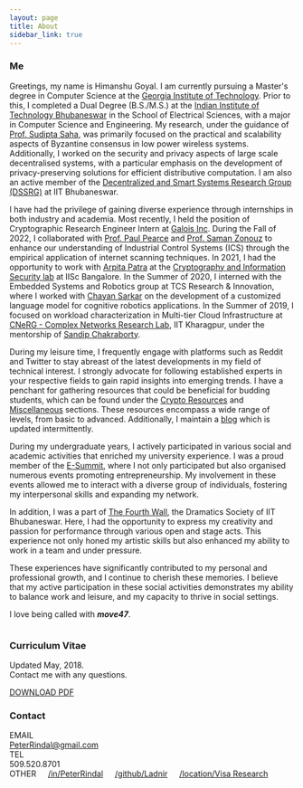 ```yaml
---
layout: page
title: About
sidebar_link: true
---
```


### Me

Greetings, my name is Himanshu Goyal. I am currently pursuing a Master's degree in Computer Science at the [Georgia Institute of Technology](https://www.gatech.edu). Prior to this, I completed a Dual Degree (B.S./M.S.) at the [Indian Institute of Technology Bhubaneswar](https://www.iitbbs.ac.in/) in the School of Electrical Sciences, with a major in Computer Science and Engineering. My research, under the guidance of [Prof. Sudipta Saha](https://www.iitbbs.ac.in/profile-print.php?furl=sudipta), was primarily focused on the practical and scalability aspects of Byzantine consensus in low power wireless systems. Additionally, I worked on the security and privacy aspects of large scale decentralised systems, with a particular emphasis on the development of privacy-preserving solutions for efficient distributive computation. I am also an active member of the [Decentralized and Smart Systems Research Group (DSSRG)](https://sites.google.com/iitbbs.ac.in/dssrg) at IIT Bhubaneswar.

I have had the privilege of gaining diverse experience through internships in both industry and academia. Most recently, I held the position of Cryptographic Research Engineer Intern at [Galois Inc](https://galois.com). During the Fall of 2022, I collaborated with [Prof. Paul Pearce](https://faculty.cc.gatech.edu/~pearce/) and [Prof. Saman Zonouz](https://sites.google.com/site/samanzonouz4n6/saman-zonouz) to enhance our understanding of Industrial Control Systems (ICS) through the empirical application of internet scanning techniques. In 2021, I had the opportunity to work with [Arpita Patra](https://www.csa.iisc.ac.in/~arpita/) at the [Cryptography and Information Security lab](https://www.csa.iisc.ac.in/~cris/about.html) at IISc Bangalore. In the Summer of 2020, I interned with the Embedded Systems and Robotics group at TCS Research & Innovation, where I worked with [Chayan Sarkar](http://www.chayansarkar.com/) on the development of a customized language model for cognitive robotics applications. In the Summer of 2019, I focused on workload characterization in Multi-tier Cloud Infrastructure at [CNeRG - Complex Networks Research Lab](https://cnerg-iitkgp.github.io/), IIT Kharagpur, under the mentorship of [Sandip Chakraborty](http://cse.iitkgp.ac.in/~sandipc/).

During my leisure time, I frequently engage with platforms such as Reddit and Twitter to stay abreast of the latest developments in my field of technical interest. I strongly advocate for following established experts in your respective fields to gain rapid insights into emerging trends. I have a penchant for gathering resources that could be beneficial for budding students, which can be found under the [Crypto Resources](../_pages/Crypto-Resources.md) and [Miscellaneous](../_pages/miscellaneous.md) sections. These resources encompass a wide range of levels, from basic to advanced. Additionally, I maintain a [blog](../_posts/) which is updated intermittently. 

During my undergraduate years, I actively participated in various social and academic activities that enriched my university experience. I was a proud member of the [E-Summit](http://www.e-summit-iitbbs.com/), where I not only participated but also organised numerous events promoting entrepreneurship. My involvement in these events allowed me to interact with a diverse group of individuals, fostering my interpersonal skills and expanding my network. 

In addition, I was a part of [The Fourth Wall](https://www.facebook.com/The-Fourth-WallDramatics-Society-of-IIT-Bhubaneswar-131402333580109), the Dramatics Society of IIT Bhubaneswar. Here, I had the opportunity to express my creativity and passion for performance through various open and stage acts. This experience not only honed my artistic skills but also enhanced my ability to work in a team and under pressure. 

These experiences have significantly contributed to my personal and professional growth, and I continue to cherish these memories. I believe that my active participation in these social activities demonstrates my ability to balance work and leisure, and my capacity to thrive in social settings.

I love being called with *__move47__*.

<div class="row">
            <div class="six columns padright2">
                <div id="res">
                    <h3>Curriculum Vitae</h3>
                    <p class="rescont">
                        Updated May, 2018.<br>
                        Contact me with any questions.
                    </p>
                    <a href="cv/cv_4.pdf">
                        <div class="button">DOWNLOAD PDF</div>
                    </a>
                </div>
            </div>
            <div class="four columns padleft">
                <div id="contact">
                    <h3 class="contactpad">Contact</h3>
                    <div class="sansserif email">EMAIL</div>
                    <div class="email2"><a href="mailto:PeterRindal@gmail.com">PeterRindal@gmail.com</a></div>
                    <div class="sansserif tel">TEL</div>
                    <div class="tel2">509.520.8701</div>
                </div>
            </div>
            <div class="two columns padleft">
                <div class="sansserif social">OTHER</div>
                <div class="linkedin">
                    <a href="http://www.linkedin.com/in/peterrindal">/in/PeterRindal</a>
                </div>
                <div class="github">
                    <a href="http://github.com/ladnir">/github/Ladnir</a>
                </div>
                <div class="location">
                    <a href="https://www.google.com/maps/place/Visa+Research/@37.4262136,-122.1431343,15z/data=!4m2!3m1!1s0x0:0xfc7dc0aca48d2577?ved=2ahUKEwjN3JnR_pHfAhUkGDQIHYtKBPEQ_BIwCnoECAYQCA">/location/Visa Research</a>
                </div>
            </div>
        </div>
